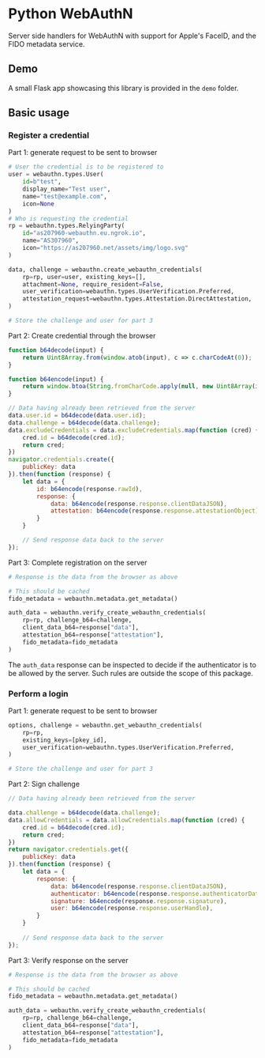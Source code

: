 # Python WebAuthN

Server side handlers for WebAuthN with support for Apple's FaceID, and the FIDO metadata service.

## Demo

A small Flask app showcasing this library is provided in the `demo` folder.

## Basic usage

### Register a credential

Part 1: generate request to be sent to browser

```python
# User the credential is to be registered to
user = webauthn.types.User(
    id=b"test",
    display_name="Test user",
    name="test@example.com",
    icon=None
)
# Who is requesting the credential
rp = webauthn.types.RelyingParty(
    id="as207960-webauthn.eu.ngrok.io",
    name="AS307960",
    icon="https://as207960.net/assets/img/logo.svg"
)

data, challenge = webauthn.create_webauthn_credentials(
    rp=rp, user=user, existing_keys=[],
    attachment=None, require_resident=False,
    user_verification=webauthn.types.UserVerification.Preferred,
    attestation_request=webauthn.types.Attestation.DirectAttestation,
)

# Store the challenge and user for part 3
```

Part 2: Create credential through the browser

```js
function b64decode(input) {
    return Uint8Array.from(window.atob(input), c => c.charCodeAt(0));
}

function b64encode(input) {
    return window.btoa(String.fromCharCode.apply(null, new Uint8Array(input)));
}

// Data having already been retrieved from the server
data.user.id = b64decode(data.user.id);
data.challenge = b64decode(data.challenge);
data.excludeCredentials = data.excludeCredentials.map(function (cred) {
    cred.id = b64decode(cred.id);
    return cred;
})
navigator.credentials.create({
    publicKey: data
}).then(function (response) {
    let data = {
        id: b64encode(response.rawId),
        response: {
            data: b64encode(response.response.clientDataJSON),
            attestation: b64encode(response.response.attestationObject),
        }
    }

    // Send response data back to the server
});
```

Part 3: Complete registration on the server

```python
# Response is the data from the browser as above

# This should be cached
fido_metadata = webauthn.metadata.get_metadata()

auth_data = webauthn.verify_create_webauthn_credentials(
    rp=rp, challenge_b64=challenge,
    client_data_b64=response["data"],
    attestation_b64=response["attestation"],
    fido_metadata=fido_metadata
)
```

The `auth_data` response can be inspected to decide if the authenticator is to be allowed by the server. Such rules are
outside the scope of this package.

### Perform a login

Part 1: generate request to be sent to browser

```python
options, challenge = webauthn.get_webauthn_credentials(
    rp=rp,
    existing_keys=[pkey_id],
    user_verification=webauthn.types.UserVerification.Preferred,
)

# Store the challenge and user for part 3
```

Part 2: Sign challenge

```js
// Data having already been retrieved from the server

data.challenge = b64decode(data.challenge);
data.allowCredentials = data.allowCredentials.map(function (cred) {
    cred.id = b64decode(cred.id);
    return cred;
})
return navigator.credentials.get({
    publicKey: data
}).then(function (response) {
    let data = {
        response: {
            data: b64encode(response.response.clientDataJSON),
            authenticator: b64encode(response.response.authenticatorData),
            signature: b64encode(response.response.signature),
            user: b64encode(response.response.userHandle),
        }
    }
    
    // Send response data back to the server
});
```

Part 3: Verify response on the server

```python
# Response is the data from the browser as above

# This should be cached
fido_metadata = webauthn.metadata.get_metadata()

auth_data = webauthn.verify_create_webauthn_credentials(
    rp=rp, challenge_b64=challenge,
    client_data_b64=response["data"],
    attestation_b64=response["attestation"],
    fido_metadata=fido_metadata
)
```